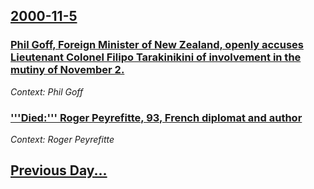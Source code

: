 ## [2000-11-5](/news/2000/11/5/index.md)

### [Phil Goff, Foreign Minister of New Zealand, openly accuses Lieutenant Colonel Filipo Tarakinikini of involvement in the mutiny of November 2.](/news/2000/11/5/phil-goff-foreign-minister-of-new-zealand-openly-accuses-lieutenant-colonel-filipo-tarakinikini-of-involvement-in-the-mutiny-of-november-2.md)
_Context: Phil Goff_

### ['''Died:''' Roger Peyrefitte, 93, French diplomat and author](/news/2000/11/5/died-roger-peyrefitte-93-french-diplomat-and-author.md)
_Context: Roger Peyrefitte_

## [Previous Day...](/news/2000/11/4/index.md)

